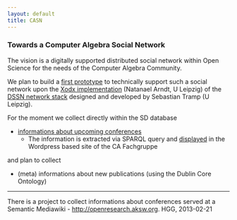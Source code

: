 ```yaml
---
layout: default
title: CASN
---
```


### Towards a Computer Algebra Social Network

The vision is a digitally supported distributed social network within Open Science for the needs of the Computer Algebra Community.

We plan to build a [first prototype](http://symbolicdata.org/CASN) to technically support such a social network upon the [Xodx implementation](http://aksw.org/Projects/Xodx.html) (Natanael Arndt, U Leipzig) of the [DSSN network stack](http://aksw.org/Projects/DSSN.html) designed and developed by Sebastian Tramp (U Leipzig).

For the moment we collect directly within the SD database

-   [informations about upcoming conferences](http://symbolicdata.org/Data/Tagungsankuendigungen/)
    -   The information is extracted via SPARQL query and [displayed](http://www.fachgruppe-computeralgebra.de/tagungsankuendigungen/) in the Wordpress based site of the CA Fachgruppe

and plan to collect

-   (meta) informations about new publications (using the Dublin Core Ontology)

* * * * *

There is a project to collect informations about conferences served at a Semantic Mediawiki - <http://openresearch.aksw.org>. HGG, 2013-02-21
